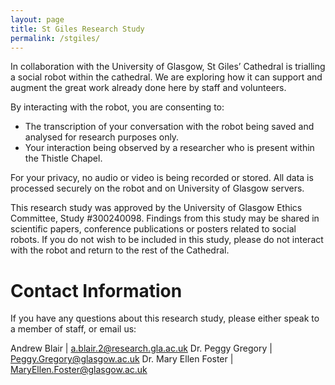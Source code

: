 ```yaml
---
layout: page
title: St Giles Research Study
permalink: /stgiles/
---
```


In collaboration with the University of Glasgow, St Giles’ Cathedral is trialling a social robot within the cathedral. We are exploring how it can support and augment the great work already done here by staff and volunteers.

By interacting with the robot, you are consenting to:
- The transcription of your conversation with the robot being saved and analysed for research purposes only.
- Your interaction being observed by a researcher who is present within the Thistle Chapel.

For your privacy, no audio or video is being recorded or stored. All data is processed securely on the robot and on University of Glasgow servers.

This research study was approved by the University of Glasgow Ethics Committee, Study #300240098. Findings from this study may be shared in scientific papers, conference publications or posters related to social robots.
If you do not wish to be included in this study, please do not interact with the robot and return to the rest of the Cathedral.

# Contact Information
If you have any questions about this research study, please either speak to a member of staff, or email us:

Andrew Blair | [a.blair.2@research.gla.ac.uk](mailto:a.blair.2@research.gla.ac.uk) 
Dr. Peggy Gregory | [Peggy.Gregory@glasgow.ac.uk](mailto:Peggy.Gregory@glasgow.ac.uk)
Dr. Mary Ellen Foster | [MaryEllen.Foster@glasgow.ac.uk](mailto:MaryEllen.Foster@glasgow.ac.uk)
